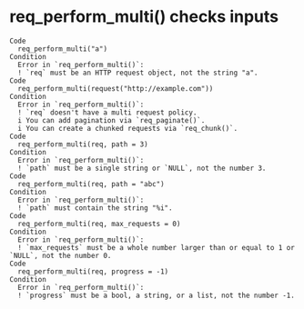 # req_perform_multi() checks inputs

    Code
      req_perform_multi("a")
    Condition
      Error in `req_perform_multi()`:
      ! `req` must be an HTTP request object, not the string "a".
    Code
      req_perform_multi(request("http://example.com"))
    Condition
      Error in `req_perform_multi()`:
      ! `req` doesn't have a multi request policy.
      i You can add pagination via `req_paginate()`.
      i You can create a chunked requests via `req_chunk()`.
    Code
      req_perform_multi(req, path = 3)
    Condition
      Error in `req_perform_multi()`:
      ! `path` must be a single string or `NULL`, not the number 3.
    Code
      req_perform_multi(req, path = "abc")
    Condition
      Error in `req_perform_multi()`:
      ! `path` must contain the string "%i".
    Code
      req_perform_multi(req, max_requests = 0)
    Condition
      Error in `req_perform_multi()`:
      ! `max_requests` must be a whole number larger than or equal to 1 or `NULL`, not the number 0.
    Code
      req_perform_multi(req, progress = -1)
    Condition
      Error in `req_perform_multi()`:
      ! `progress` must be a bool, a string, or a list, not the number -1.

